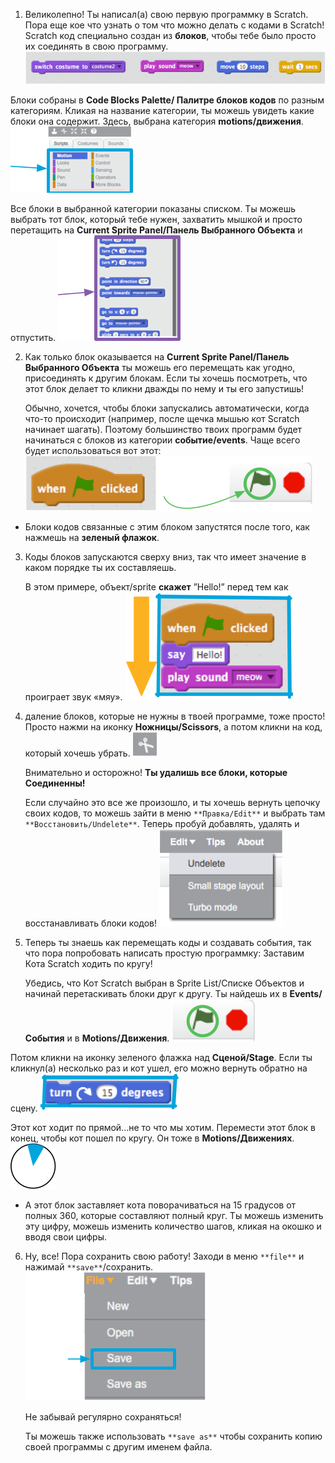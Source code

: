 
1. Великолепно! Ты написал(а) свою первую программку в Scratch. Пора еще кое что узнать о том что можно делать с кодами в Scratch! Scratch код специально создан из **блоков**, чтобы тебе было просто их соединять в свою программу. ![](assets/code1.png)

  Блоки собраны в **Code Blocks Palette/ Палитре блоков кодов** по разным категориям. Кликая на название категории, ты можешь увидеть какие блоки она содержит. Здесь, выбрана категория **motions/движения**. ![](assets/code2a.png)

   Все блоки в выбранной категории показаны списком. Ты можешь выбрать тот блок, который тебе нужен, захватить мышкой и просто перетащить на **Current Sprite Panel/Панель Выбранного Объекта** и отпустить. ![](assets/code2b.png)

2. Как только блок оказывается на **Current Sprite Panel/Панель Выбранного Объекта** ты можешь его перемещать как угодно, присоединять к другим блокам. Если ты хочешь посмотреть, что этот блок делает то кликни дважды по нему и ты его запустишь!

   Обычно, хочется, чтобы блоки запускались автоматически, когда что-то происходит (например, после щечка мышью кот Scratch начинает шагать). Поэтому большинство твоих программ будет начинаться с блоков из категории **событие/events**. Чаще всего будет использоваться вот этот: ![](assets/code3.png)

 * Блоки кодов связанные с этим блоком запустятся после того, как нажмешь на **зеленый флажок**.

3. Коды блоков запускаются сверху вниз, так что имеет значение в каком порядке ты их составляешь.

   В этом примере, объект/sprite **скажет** ”Hello!” перед тем как проиграет звук «мяу». ![](assets/code4.png)

4. даление блоков, которые не нужны в твоей программе, тоже просто! Просто нажми на иконку **Ножницы/Scissors**, а потом кликни на код, который хочешь убрать. ![](assets/code5.png)

   Внимательно и осторожно! **Ты удалишь все блоки, которые Соединенны!**
 
   Если случайно это все же произошло, и ты хочешь вернуть цепочку своих кодов, то можешь зайти в меню `**Правка/Edit**` и выбрать там `**Восстановить/Undelete**`. Теперь пробуй добавлять, удалять и восстанавливать блоки кодов! ![](assets/code6.png)

5. Теперь ты знаешь как перемещать коды и создавать события, так что пора попробовать написать простую программку: Заставим Кота Scratch ходить по кругу!

   Убедись, что Кот Scratch выбран в Sprite List/Списке Объектов и начинай перетаскивать блоки друг к другу. Ты найдешь их в **Events/События** и в **Motions/Движения**. ![](assets/code7.png)

  Потом кликни на иконку зеленого флажка над **Сценой/Stage**. Если ты кликнул(а) несколько раз и кот ушел, его можно вернуть обратно на сцену. ![](assets/code8.png)

  Этот кот ходит по прямой...не то что мы хотим. Перемести этот блок в конец, чтобы кот пошел по кругу. Он тоже в **Motions/Движениях**. ![](assets/code9.png)

 * А этот блок заставляет кота поворачиваться на 15 градусов от полных 360, которые составляют полный круг. Ты можешь изменить эту цифру, можешь изменить количество шагов, кликая на окошко и вводя свои цифры.

6. Ну, все! Пора сохранить свою работу! Заходи в меню `**file**` и нажимай `**save**`/сохранить. ![](assets/code10.png)

   Не забывай регулярно сохраняться!

   Ты можешь также использовать `**save as**` чтобы сохранить копию своей программы с другим именем файла. 
